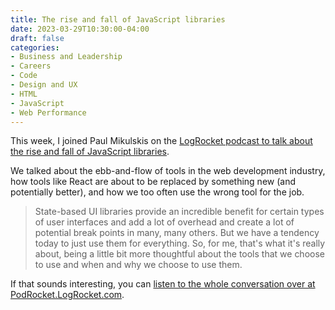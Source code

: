 ```yaml
---
title: The rise and fall of JavaScript libraries
date: 2023-03-29T10:30:00-04:00
draft: false
categories:
- Business and Leadership
- Careers
- Code
- Design and UX
- HTML
- JavaScript
- Web Performance
---
```


This week, I joined Paul Mikulskis on the [LogRocket podcast to talk about the rise and fall of JavaScript libraries](https://podrocket.logrocket.com/state-of-js-frameworks).

We talked about the ebb-and-flow of tools in the web development industry, how tools like React are about to be replaced by something new (and potentially better), and how we too often use the wrong tool for the job.

 > State-based UI libraries provide an incredible benefit for certain types of user interfaces and add a lot of overhead and create a lot of potential break points in many, many others. But we have a tendency today to just use them for everything. So, for me, that's what it's really about, being a little bit more thoughtful about the tools that we choose to use and when and why we choose to use them.

 If that sounds interesting, you can [listen to the whole conversation over at PodRocket.LogRocket.com](https://podrocket.logrocket.com/state-of-js-frameworks).